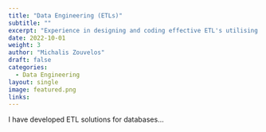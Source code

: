 ```yaml
---
title: "Data Engineering (ETLs)"
subtitle: ""
excerpt: "Experience in designing and coding effective ETL's utilising Python, SQL, dbt, docker and orchestration frameworks."
date: 2022-10-01
weight: 3
author: "Michalis Zouvelos"
draft: false
categories:
  - Data Engineering
layout: single
image: featured.png
links:
---
```


I have developed ETL solutions for databases...



